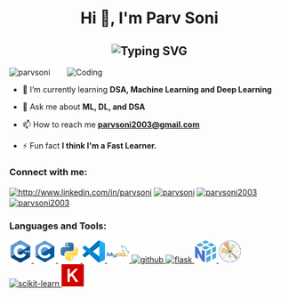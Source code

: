 <h1 align="center">Hi 👋, I'm Parv Soni</h1>
<h2 align="center">
   <img src="https://readme-typing-svg.herokuapp.com?font=Fira+Code&pause=1000&width=980&height=70&lines=Driven+by+an+unwavering+love+for+coding%2C+I+find+joy+in+every+line+of+code+I+write." alt="Typing SVG">
</h2>
<img align="right" alt="Coding" width="400" src="https://i.pinimg.com/originals/f1/e7/34/f1e734f9cade86fe737a9aa404ad5677.gif">

<p align="left"> <img src="https://komarev.com/ghpvc/?username=parvsoni&label=Profile%20views&color=0e75b6&style=flat" alt="parvsoni" /> </p>

- 🌱 I’m currently learning **DSA, Machine Learning and Deep Learning**

- 💬 Ask me about **ML, DL, and DSA**

- 📫 How to reach me **parvsoni2003@gmail.com**

- ⚡ Fun fact **I think I'm a Fast Learner.**

<h3 align="left">Connect with me:</h3>
<p align="left">
<a href="https://www.linkedin.com/in/parvsoni" target="blank"><img align="center" src="https://raw.githubusercontent.com/rahuldkjain/github-profile-readme-generator/master/src/images/icons/Social/linked-in-alt.svg" alt="http://www.linkedin.com/in/parvsoni" height="30" width="40" /></a>
<a href="https://kaggle.com/parvsoni" target="blank"><img align="center" src="https://raw.githubusercontent.com/rahuldkjain/github-profile-readme-generator/master/src/images/icons/Social/kaggle.svg" alt="parvsoni" height="30" width="40" /></a>
<a href="https://www.codechef.com/users/parvsoni2003" target="blank"><img align="center" src="https://cdn.jsdelivr.net/npm/simple-icons@3.1.0/icons/codechef.svg" alt="parvsoni2003" height="30" width="40" /></a>
<a href="https://www.leetcode.com/parvsoni2003" target="blank"><img align="center" src="https://raw.githubusercontent.com/rahuldkjain/github-profile-readme-generator/master/src/images/icons/Social/leet-code.svg" alt="parvsoni2003" height="30" width="40" /></a>
</p>

<h3 align="left">Languages and Tools:</h3>
<p align="left">
  <a href="https://www.w3schools.com/cpp/" target="_blank" rel="noreferrer">
    <img src="https://raw.githubusercontent.com/devicons/devicon/master/icons/cplusplus/cplusplus-original.svg" alt="cplusplus" width="40" height="40"/>
  </a>
  <a href="https://www.w3schools.com/c/" target="_blank" rel="noreferrer">
    <img src="https://raw.githubusercontent.com/devicons/devicon/master/icons/c/c-original.svg" alt="c" width="40" height="40"/>
  </a>
  <a href="https://www.python.org" target="_blank" rel="noreferrer">
    <img src="https://raw.githubusercontent.com/devicons/devicon/master/icons/python/python-original.svg" alt="python" width="40" height="40"/>
  </a>
  <a href="https://code.visualstudio.com/" target="_blank" rel="noreferrer">
    <img src="https://raw.githubusercontent.com/devicons/devicon/master/icons/vscode/vscode-original.svg" alt="vscode" width="40" height="40"/>
  </a>
  <a href="https://www.mysql.com/" target="_blank" rel="noreferrer">
    <img src="https://raw.githubusercontent.com/devicons/devicon/master/icons/mysql/mysql-original-wordmark.svg" alt="mysql" width="40" height="40"/>
  </a>
  <a href="https://github.com/" target="_blank" rel="noreferrer">
    <img src="https://github.githubassets.com/images/modules/logos_page/GitHub-Mark.png" 
         alt="github" width="40" height="40"/>
</a>
  <a href="https://flask.palletsprojects.com/" target="_blank" rel="noreferrer">
    <img src="https://tse3.mm.bing.net/th?id=OIP.tZKxFU0lwHLBBNMxk53WfAHaJh&pid=Api" 
         alt="flask" width="40" height="40"/>
</a>
  <a href="https://numpy.org/" target="_blank" rel="noreferrer">
    <img src="https://raw.githubusercontent.com/devicons/devicon/master/icons/numpy/numpy-original.svg" alt="numpy" width="40" height="40"/>
  </a>
  <a href="https://matplotlib.org/" target="_blank" rel="noreferrer">
    <img src="https://raw.githubusercontent.com/devicons/devicon/master/icons/matplotlib/matplotlib-original.svg" alt="matplotlib" width="40" height="40"/>
  </a>
  <a href="https://scikit-learn.org/" target="_blank" rel="noreferrer">
    <img src="https://upload.wikimedia.org/wikipedia/commons/0/05/Scikit_learn_logo_small.svg" alt="scikit-learn" width="40" height="40"/>
  </a>
  <a href="https://keras.io/" target="_blank" rel="noreferrer">
    <img src="https://raw.githubusercontent.com/devicons/devicon/master/icons/keras/keras-original.svg" alt="keras" width="40" height="40"/>
  </a>
</p>




